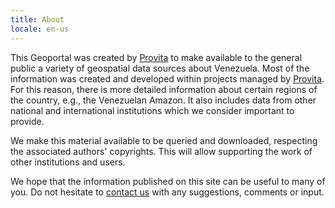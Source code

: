 ```yaml
---
title: About
locale: en-us
---
```

This Geoportal was created by [Provita](https://www.provita.org.ve/) to make available to the general public a variety of geospatial data sources about Venezuela. Most of the information was created and developed within projects managed by [Provita](https://www.provita.org.ve/). For this reason, there is more detailed information about certain regions of the country, e.g., the Venezuelan Amazon. It also includes data from other national and international institutions which we consider important to provide.

We make this material available to be queried and downloaded, respecting the associated authors' copyrights. This will allow supporting the work of other institutions and users.






We hope that the information published on this site can be useful to many of you. Do not hesitate to [contact us](/contact) with any suggestions, comments or input.